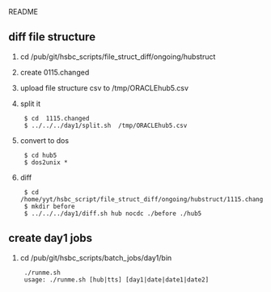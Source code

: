 
README

## diff file structure

1. cd /pub/git/hsbc_scripts/file_struct_diff/ongoing/hubstruct
1. create 0115.changed
1. upload file structure csv to /tmp/ORACLEhub5.csv
1. split it

		$ cd  1115.changed
		$ ../../../day1/split.sh  /tmp/ORACLEhub5.csv

1. convert to dos

		$ cd hub5
		$ dos2unix *

1. diff

		$ cd  /home/yyt/hsbc_script/file_struct_diff/ongoing/hubstruct/1115.changed
		$ mkdir before
		$ ../../../day1/diff.sh hub nocdc ./before ./hub5

## create day1 jobs

1. cd /pub/git/hsbc_scripts/batch_jobs/day1/bin

		./runme.sh 
		usage: ./runme.sh [hub|tts] [day1|date|date1|date2]


